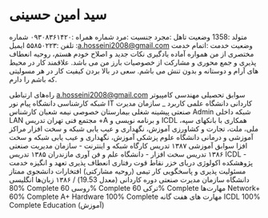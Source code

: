 # سید امین حسینی
متولد :1358
وضعیت تاهل :مجرد
جنسیت :مرد
شماره همراه :۰۹۳۰۸۳۶۱۴۲۰
شماره تلفن :۵۵۸۵۰۲۲۳
ایمیل :a.hosseini2008@gmail.com
وضعیت خدمت :اتمام خدمت
مختصری از من
همواره آماده یادگیری نکات جدید و اصلاح خودم هستم، روحیه انعطاف پذیری و جمع محوری و مشارکت از خصوصیات بارز من می باشد. علاقمند کار در محیط های آرام و دوستانه و بدون تنش می باشم. سعی در بالا بردن کیفیت کار در هر مسولیتی که باشم را دارم.

راه‌های ارتباطی
a.hosseini2008@gmail.com
سوابق تحصیلی
مهندسی کامپیوتر
شبکه کارشناسی  دانشگاه پیام نور
IT
کاردانی  دانشگاه علمی کاربرد _ سازمان مدیرت صنعتی
پیشینه شغلی
بیمارستان خصوصی نیمه شعبان
کارشناس Admin شبکه داخلی LAN
مجتمع فنی تهران
تدریس +A و برنامه نویسی و ICDL
همکاری با بانکهای سپه، ملی، ملت، تجارت و کشاورزی
آموزش، نگهداری و عیب یابی شبکه و سخت افزار
مراکز آموزشی و درمانی دانشگاه علوم پزشکی
آموزش، نگهداری و عیب یابی شبکه و سخت افزا
سوابق آموزشی
۱۳۸۷
تدریس کارگاه شبکه و اینترنت - سازمان مدیریت صنعتی
۱۳۸۶
تدریس سخت افزار - دانشگاه علم و فن آوری مازندران
۱۳۸۵
تدریس ICDL - پژوهشکده اکولوژی دریای خزر
نقاط قوت رفتاری
انعطاف پذیری
تعهد و انگیزه خدمت
مسئولیت پذیری و پاسخگویی
کار تیمی (روحیه مشارکتی)
افتخارات
دانشجوی ممتاز دانشگاه سازمان مدیرت صنعتی دوره کاردانی (معدل 19.53) / ۱۳۸۶
زبان‌ها
انگلیسی
80% Complete
روسی
60% Complete
ترکی
60% Complete
مهارت‌ها
Network+
60% Complete
A+ Hardware
100% Complete
مهارت های هفت گانه ICDL
100% Complete
Education (آموزش)

